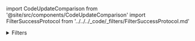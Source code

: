 import CodeUpdateComparison from '@site/src/components/CodeUpdateComparison'
import FilterSuccessProtocol from '../../../_code/_filters/FilterSuccessProtocol.md'

<details>
  <summary>Filters</summary>
  <div>
    <details>
        <summary>Filters View</summary>
        <CodeUpdateComparison 
oldCode={`var CatalogFilterTemplate: (@Composable() (difficulties: List<CatalogFilterOptions>, costs: List<CatalogFilterOptions>,
        times: List<CatalogFilterOptions>, onCostFilterChanged: (option: CatalogFilterOptions) -> Unit,
        onTimeFilterChanged: (option: CatalogFilterOptions) -> Unit, onDifficultyChanged: (option: CatalogFilterOptions) -> Unit,
        clearFilter: () -> Unit, goToFilterResult: () -> Unit, closeDialog: () -> Unit,) -> Unit)?`}
             newCode={<FilterSuccessProtocol/>}/>
    </details>
  </div>
</details>